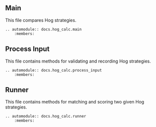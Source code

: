 ```{include} README.md
```

## Main

This file compares Hog strategies. 

```{eval-rst}
.. automodule:: docs.hog_calc.main
    :members:
```

## Process Input

This file contains methods for validating and recording Hog strategies.

```{eval-rst}
.. automodule:: docs.hog_calc.process_input
    :members:
```

## Runner

This file contains methods for matching and scoring two given Hog strategies.

```{eval-rst}
.. automodule:: docs.hog_calc.runner
    :members:
```
